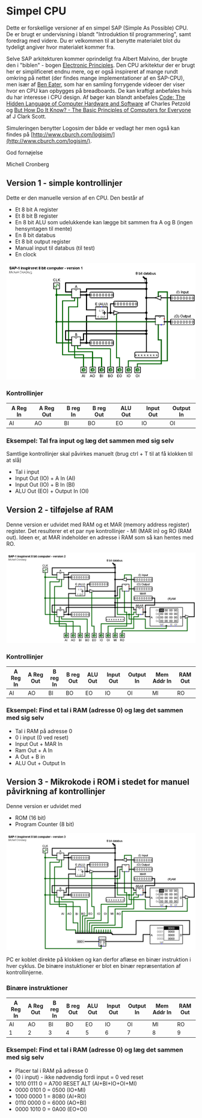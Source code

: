 # Simpel CPU

Dette er forskellige versioner af en simpel SAP (Simple As Possible) CPU. De er brugt er undervisning i blandt "Introduktion til programmering", samt foredrag med videre. Du er velkommen til at benytte materialet blot du tydeligt angiver hvor materialet kommer fra.

Selve SAP arkitekturen kommer oprindeligt fra Albert Malvino, der brugte den i "biblen" - bogen [Electronic Principles](https://www.amazon.com/Electronic-Principles-Albert-Malvino/dp/0028028333). Den CPU arkitektur der er brugt her er simplificeret endnu mere, og er også inspireret af mange rundt omkring på nettet (der findes mange implementationer af en SAP-CPU), men især af [Ben Eater](https://eater.net/8bit/), som har en samling forrygende videoer der viser hvor en CPU kan opbygges på breadboards. De kan kraftigt anbefales hvis du har interesse i CPU design. Af bøger kan blandt anbefales [Code: The Hidden Language of Computer Hardware and Software](https://www.amazon.com/Code-Language-Computer-Hardware-Software/dp/0735611319) af Charles Petzold og [But How Do It Know? - The Basic Principles of Computers for Everyone](https://www.amazon.com/But-How-Know-Principles-Computers/dp/0615303765/ref=tmm_pap_swatch_0?_encoding=UTF8&qid=&sr=) af J Clark Scott.

Simuleringen benytter Logosim der både er vedlagt her men også kan findes på [http://www.cburch.com/logisim/](http://www.cburch.com/logisim/).

God fornøjelse

Michell Cronberg

## Version 1 - simple kontrollinjer

Dette er den manuelle version af en CPU. Den består af 

- Et 8 bit A register
- Et 8 bit B register
- En 8 bit ALU som udelukkende kan lægge bit sammen fra A og B (ingen hensyntagen til mente)
- En 8 bit databus
- Et 8 bit output register
- Manual input til databus (til test)
- En clock

![](Billeder/sap-cpu-v1.png)

### Kontrollinjer

| A Reg In | A Reg Out | B reg In | B reg Out | ALU Out | Input Out | Output In |
| -------- | --------- | -------- | --------- | ------- | --------- | --------- |
| AI       | AO        | BI       | BO        | EO      | IO        | OI        |

### Eksempel: Tal fra input og læg det sammen med sig selv

Samtlige kontrollinjer skal påvirkes manuelt (brug ctrl + T til at få klokken til at slå)

- Tal i input
- Input Out (IO) + A In (AI)
- Input Out (IO) + B In (BI)
- ALU Out (EO) + Output In (OI)

## Version 2 - tilføjelse af RAM

Denne version er udvidet med RAM og et MAR (memory address register) register. Det resulterer et et par nye kontrollinjer - MI (MAR in) og RO (RAM out). Ideen er, at MAR indeholder en adresse i RAM som så kan hentes med RO.

![](Billeder/sap-cpu-v2.png)

### Kontrollinjer 

| A Reg In | A Reg Out | B reg In | B reg Out | ALU Out | Input Out | Output In | Mem Addr In | RAM Out |
| -------- | --------- | -------- | --------- | ------- | --------- | --------- | ----------- | ------- |
| AI       | AO        | BI       | BO        | EO      | IO        | OI        | MI          | RO      |


### Eksempel: Find et tal i RAM (adresse 0) og læg det sammen med sig selv

- Tal i RAM på adresse 0 
- 0 i input (0 ved reset)
- Input Out + MAR In
- Ram Out + A In
- A Out + B in
- ALU Out + Output In

## Version 3 - Mikrokode i ROM i stedet for manuel påvirkning af kontrollinjer

Denne version er udvidet med 

- ROM (16 bit)
- Program Counter (8 bit)

![](Billeder/sap-cpu-v3.png)

PC er koblet direkte på klokken og kan derfor aflæse en binær instruktion i hver cyklus. De binære instuktioner er blot en binær repræsentation af kontrollinjerne.

### Binære instruktioner

| A Reg In | A Reg Out | B reg In | B reg Out | ALU Out | Input Out | Output In | Mem Addr In | RAM Out |
| -------- | --------- | -------- | --------- | ------- | --------- | --------- | ----------- | ------- |
| AI       | AO        | BI       | BO        | EO      | IO        | OI        | MI          | RO      |
| 1        | 2         | 3        | 4         | 5       | 6         | 7         | 8           | 9       |

### Eksempel: Find et tal i RAM (adresse 0) og læg det sammen med sig selv

- Placer tal i RAM på adresse 0 
- (0 i input) - ikke nødvendig fordi input = 0 ved reset
- 1010 0111 0 = A700 RESET ALT (AI+BI+IO+OI+MI)
- 0000 0101 0 = 0500 (IO+MI) 
- 1000 0000 1 = 8080 (AI+RO)
- 0110 0000 0 = 6000 (AO+BI)
- 0000 1010 0 = 0A00 (EO+OI)
